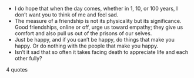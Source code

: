  - I do hope that when the day comes, whether in 1, 10, or 100 years, I don’t want you to think of me and feel sad.
 - The measure of a friendship is not its physicality but its significance. Good friendships, online or off, urge us toward empathy; they give us comfort and also pull us out of the prisons of our selves.
 - Just be happy, and if you can’t be happy, do things that make you happy. Or do nothing with the people that make you happy.
 - Isn’t it sad that so often it takes facing death to appreciate life and each other fully?

4 quotes